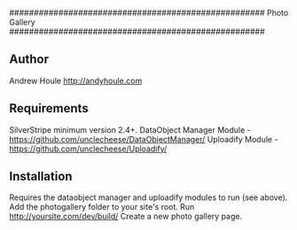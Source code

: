 ####################################################
Photo Gallery
####################################################

## Author
Andrew Houle
http://andyhoule.com

## Requirements
SilverStripe minimum version 2.4+. DataObject Manager Module - https://github.com/unclecheese/DataObjectManager/ Uploadify Module - https://github.com/unclecheese/Uploadify/

## Installation
Requires the dataobject manager and uploadify modules to run (see above). Add the photogallery folder to your site's root. Run http://yoursite.com/dev/build/ Create a new photo gallery page.


